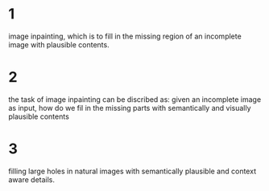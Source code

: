 # 1
image inpainting, which is to fill in the missing region of an incomplete image with plausible contents.

# 2
the task of image inpainting can be discribed as: given an incomplete image as input, how do we fil in the missing parts with semantically and visually plausible contents

# 3
filling large holes in natural images with semantically plausible and context aware details.
